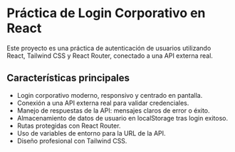 # Práctica de Login Corporativo en React

Este proyecto es una práctica de autenticación de usuarios utilizando React, Tailwind CSS y React Router, conectado a una API externa real.

## Características principales
- Login corporativo moderno, responsivo y centrado en pantalla.
- Conexión a una API externa real para validar credenciales.
- Manejo de respuestas de la API: mensajes claros de error o éxito.
- Almacenamiento de datos de usuario en localStorage tras login exitoso.
- Rutas protegidas con React Router.
- Uso de variables de entorno para la URL de la API.
- Diseño profesional con Tailwind CSS.
```
